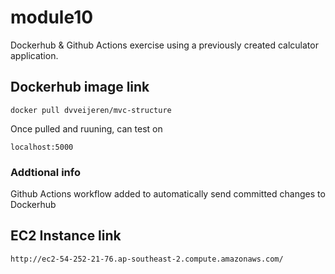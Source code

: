 # module10
Dockerhub & Github Actions exercise using a previously created calculator application.

## Dockerhub image link
```
docker pull dvveijeren/mvc-structure
```
Once pulled and ruuning, can test on
```
localhost:5000
```

### Addtional info
Github Actions workflow added to automatically send committed changes to Dockerhub

## EC2 Instance link
```
http://ec2-54-252-21-76.ap-southeast-2.compute.amazonaws.com/
```
